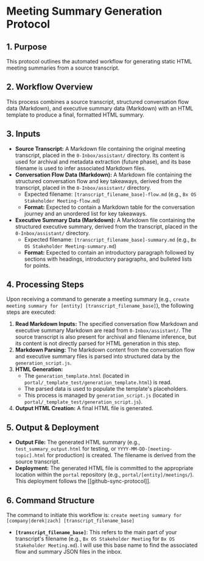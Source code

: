 # Meeting Summary Generation Protocol

## 1. Purpose

This protocol outlines the automated workflow for generating static HTML meeting summaries from a source transcript.

## 2. Workflow Overview

This process combines a source transcript, structured conversation flow data (Markdown), and executive summary data (Markdown) with an HTML template to produce a final, formatted HTML summary.

## 3. Inputs

*   **Source Transcript:** A Markdown file containing the original meeting transcript, placed in the `0-Inbox/assistant/` directory. Its content is used for archival and metadata extraction (future phase), and its base filename is used to infer associated Markdown files.
*   **Conversation Flow Data (Markdown):** A Markdown file containing the structured conversation flow and key takeaways, derived from the transcript, placed in the `0-Inbox/assistant/` directory.
    *   Expected filename: `[transcript_filename_base]-flow.md` (e.g., `Bx OS Stakeholder Meeting-flow.md`)
    *   **Format:** Expected to contain a Markdown table for the conversation journey and an unordered list for key takeaways.
*   **Executive Summary Data (Markdown):** A Markdown file containing the structured executive summary, derived from the transcript, placed in the `0-Inbox/assistant/` directory.
    *   Expected filename: `[transcript_filename_base]-summary.md` (e.g., `Bx OS Stakeholder Meeting-summary.md`)
    *   **Format:** Expected to contain an introductory paragraph followed by sections with headings, introductory paragraphs, and bulleted lists for points.

## 4. Processing Steps

Upon receiving a command to generate a meeting summary (e.g., `create meeting summary for [entity] [transcript_filename_base]`), the following steps are executed:

1.  **Read Markdown Inputs:** The specified conversation flow Markdown and executive summary Markdown are read from `0-Inbox/assistant/`. The source transcript is also present for archival and filename inference, but its content is not directly parsed for HTML generation in this step.
2.  **Markdown Parsing:** The Markdown content from the conversation flow and executive summary files is parsed into structured data by the `generation_script.js`.
3.  **HTML Generation:**
    *   The `generation_template.html` (located in `portal/_template_test/generation_template.html`) is read.
    *   The parsed data is used to populate the template's placeholders.
    *   This process is managed by `generation_script.js` (located in `portal/_template_test/generation_script.js`).
4.  **Output HTML Creation:** A final HTML file is generated.

## 5. Output & Deployment

*   **Output File:** The generated HTML summary (e.g., `test_summary_output.html` for testing, or `YYYY-MM-DD-[meeting-topic].html` for production) is created. The filename is derived from the source transcript.
*   **Deployment:** The generated HTML file is committed to the appropriate location within the `portal` repository (e.g., `portal/[entity]/meetings/`). This deployment follows the [[github-sync-protocol]].

## 6. Command Structure

The command to initiate this workflow is:
`create meeting summary for [company|derek|zach] [transcript_filename_base]`

*   **`[transcript_filename_base]`**: This refers to the main part of your transcript's filename (e.g., `Bx OS Stakeholder Meeting` for `Bx OS Stakeholder Meeting.md`). I will use this base name to find the associated flow and summary JSON files in the inbox.
